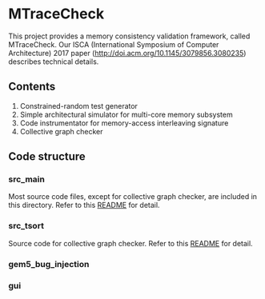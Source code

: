 # MTraceCheck

This project provides a memory consistency validation framework, called MTraceCheck. Our ISCA (International Symposium of Computer Architecture) 2017 paper (http://doi.acm.org/10.1145/3079856.3080235) describes technical details.

## Contents
1. Constrained-random test generator
2. Simple architectural simulator for multi-core memory subsystem
3. Code instrumentator for memory-access interleaving signature
4. Collective graph checker

## Code structure
### src_main
Most source code files, except for collective graph checker, are included in this directory. Refer to this [README](src_main/README.md) for detail.

### src_tsort
Source code for collective graph checker. Refer to this [README](src_tsort/README.md) for detail.

### gem5_bug_injection

### gui


